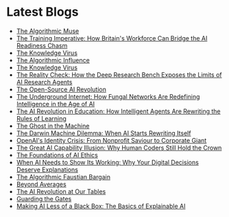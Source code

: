 <!--
**rawveg/rawveg** is a ✨ _special_ ✨ repository because its `README.md` (this file) appears on your GitHub profile.

Here are some ideas to get you started:

- 🔭 I’m currently working on ...
- 🌱 I’m currently learning ...
- 👯 I’m looking to collaborate on ...
- 🤔 I’m looking for help with ...
- 💬 Ask me about ...
- 📫 How to reach me: ...
- 😄 Pronouns: ...
- ⚡ Fun fact: ...
-->

# Latest Blogs
<!-- BLOG-POST-LIST:START -->
- [The Algorithmic Muse](https://dev.to/rawveg/the-algorithmic-muse-4jo8)
- [The Training Imperative: How Britain&#39;s Workforce Can Bridge the AI Readiness Chasm](https://smarterarticles.co.uk/the-training-imperative-how-britains-workforce-can-bridge-the-ai-readiness?pk_campaign=rss-feed)
- [The Knowledge Virus](https://dev.to/rawveg/the-knowledge-virus-4pk2)
- [The Algorithmic Influence](https://dev.to/rawveg/the-algorithmic-influence-18mb)
- [The Knowledge Virus](https://smarterarticles.co.uk/the-knowledge-virus?pk_campaign=rss-feed)
- [The Reality Check: How the Deep Research Bench Exposes the Limits of AI Research Agents](https://smarterarticles.co.uk/the-reality-check-how-the-deep-research-bench-exposes-the-limits-of-ai?pk_campaign=rss-feed)
- [The Open-Source AI Revolution](https://dev.to/rawveg/the-open-source-ai-revolution-5ah3)
- [The Underground Internet: How Fungal Networks Are Redefining Intelligence in the Age of AI](https://smarterarticles.co.uk/the-underground-internet-how-fungal-networks-are-redefining-intelligence-in?pk_campaign=rss-feed)
- [The AI Revolution in Education: How Intelligent Agents Are Rewriting the Rules of Learning](https://smarterarticles.co.uk/the-ai-revolution-in-education-how-intelligent-agents-are-rewriting-the-rules?pk_campaign=rss-feed)
- [The Ghost in the Machine](https://dev.to/rawveg/the-ghost-in-the-machine-4m3i)
- [The Darwin Machine Dilemma: When AI Starts Rewriting Itself](https://smarterarticles.co.uk/the-darwin-machine-dilemma-when-ai-starts-rewriting-itself?pk_campaign=rss-feed)
- [OpenAI&#39;s Identity Crisis: From Nonprofit Saviour to Corporate Giant](https://smarterarticles.co.uk/openais-identity-crisis-from-nonprofit-saviour-to-corporate-giant?pk_campaign=rss-feed)
- [The Great AI Capability Illusion: Why Human Coders Still Hold the Crown](https://smarterarticles.co.uk/the-great-ai-capability-illusion-why-human-coders-still-hold-the-crown?pk_campaign=rss-feed)
- [The Foundations of AI Ethics](https://smarterarticles.co.uk/the-foundations-of-ai-ethics?pk_campaign=rss-feed)
- [When AI Needs to Show Its Working: Why Your Digital Decisions Deserve Explanations](https://smarterarticles.co.uk/when-ai-needs-to-show-its-working-why-your-digital-decisions-deserve?pk_campaign=rss-feed)
- [The Algorithmic Faustian Bargain](https://dev.to/rawveg/the-algorithmic-faustian-bargain-2cpl)
- [Beyond Averages](https://dev.to/rawveg/beyond-averages-blm)
- [The AI Revolution at Our Tables](https://dev.to/rawveg/the-ai-revolution-at-our-tables-1hc4)
- [Guarding the Gates](https://dev.to/rawveg/guarding-the-gates-fd1)
- [Making AI Less of a Black Box: The Basics of Explainable AI](https://dev.to/rawveg/making-ai-less-of-a-black-box-the-basics-of-explainable-ai-4lnh)
<!-- BLOG-POST-LIST:END -->

